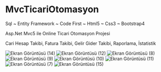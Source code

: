 

# MvcTicariOtomasyon
Sql ~ Entity Framework ~ Code First ~ Html5 ~ Css3 ~ Bootstrap4

Asp.Net Mvc5 ile Online Ticari Otomasyon Projesi

Cari Hesap Takibi,
Fatura Takibi,
Gelir Gider Takibi,
Raporlama,
İstatistik



![Ekran Görüntüsü (14)](https://user-images.githubusercontent.com/46850860/119105898-7470b880-ba26-11eb-9e32-c38e9995ff79.png)
![Ekran Görüntüsü (12)](https://user-images.githubusercontent.com/46850860/118254698-0d965100-b4b4-11eb-8f69-e4a5a37c694b.png)
![Ekran Görüntüsü (8)](https://user-images.githubusercontent.com/46850860/118254705-0ec77e00-b4b4-11eb-814e-fc890ef51d95.png)
![Ekran Görüntüsü (9)](https://user-images.githubusercontent.com/46850860/118254707-0ec77e00-b4b4-11eb-9a1c-a5b9e5d3c776.png)
![Ekran Görüntüsü (10)](https://user-images.githubusercontent.com/46850860/118254708-0f601480-b4b4-11eb-97ec-3a3beea18fb7.png)
![Ekran Görüntüsü (11)](https://user-images.githubusercontent.com/46850860/118254710-0f601480-b4b4-11eb-9483-524119daabd1.png)
![Ekran Görüntüsü (7)](https://user-images.githubusercontent.com/46850860/118254459-cc05a600-b4b3-11eb-9d2e-6af8169c78a4.png)
![Ekran Görüntüsü (15)](https://user-images.githubusercontent.com/46850860/119105902-75a1e580-ba26-11eb-8d84-2312115cd692.png)
